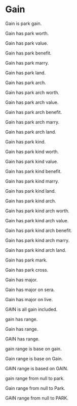 # Gain

Gain is park gain.

Gain has park worth.

Gain has park value.

Gain has park benefit.

Gain has park marry.

Gain has park land.

Gain has park arch.

Gain has park arch worth.

Gain has park arch value.

Gain has park arch benefit.

Gain has park arch marry.

Gain has park arch land.

Gain has park kind.

Gain has park kind worth.

Gain has park kind value.

Gain has park kind benefit.

Gain has park kind marry.

Gain has park kind land.

Gain has park kind arch.

Gain has park kind arch worth.

Gain has park kind arch value.

Gain has park kind arch benefit.

Gain has park kind arch marry.

Gain has park kind arch land.

Gain has park mark.

Gain has park cross.

Gain has major.

Gain has major on sera.

Gain has major on live.

GAIN is all gain included.

gain has range.

Gain has range. 

GAIN has range.

gain range is base on gain.

Gain range is base on Gain.

GAIN range is based on GAIN.

gain range from null to park.

Gain range from null to Park.

GAIN range from null to PARK.
